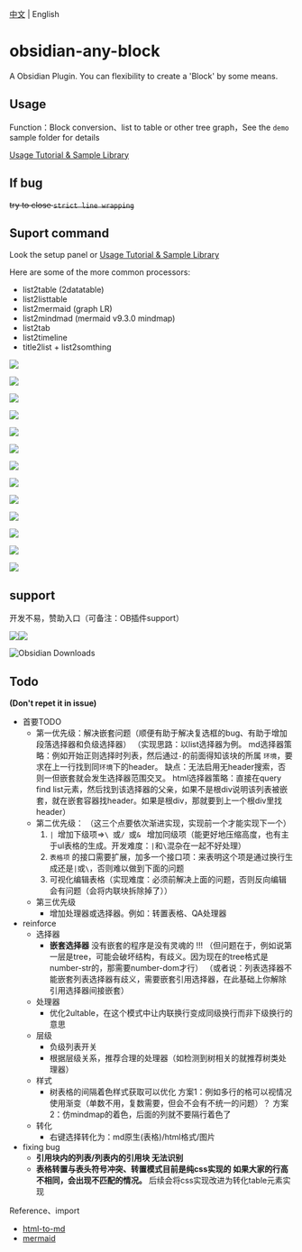 [中文](README_zh.md) | English

# obsidian-any-block

A Obsidian Plugin. You can flexibility to create a 'Block' by some means.
 
## Usage

Function：Block conversion、list to table or other tree graph，See the `demo` sample folder for details

[Usage Tutorial & Sample Library](./demo)

## If bug

~~try to close `strict line wrapping`~~

## Suport command

Look the setup panel or [Usage Tutorial & Sample Library](./demo)

Here are some of the more common processors:
- list2table  (2datatable)
- list2listtable
- list2mermaid  (graph LR)
- list2mindmad  (mermaid v9.3.0 mindmap)
- list2tab
- list2timeline
- title2list + list2somthing



![](demo/png/list2table.png)

![](demo/png/list2tableT.png)

![](demo/png/list2lt.png)

![](demo/png/list2tab.png)

![](demo/png/list2mermaid.png)

![](demo/png/list2mindmap.png)

![](demo/png/titleSelector.png)

![](demo/png/addTitle.png)

![](demo/png/scroll.png)

![](demo/png/overfold.png)

![](demo/png/flod.png)

![](demo/png/heimu.gif)

![](demo/png/userProcessor.png)

## support

开发不易，赞助入口（可备注：OB插件support）

![](demo/png/support_zfb.png)![](demo/png/support_wechat.png)


![Obsidian Downloads](https://img.shields.io/badge/dynamic/json?logo=obsidian&color=%23483699&label=downloads&query=%24%5B%22obsidian-any-block%22%5D.downloads&url=https%3A%2F%2Fraw.githubusercontent.com%2Fobsidianmd%2Fobsidian-releases%2Fmaster%2Fcommunity-plugin-stats.json)

## Todo

**(Don't repet it in issue)**

- 首要TODO
	- 第一优先级：解决嵌套问题（顺便有助于解决复选框的bug、有助于增加段落选择器和负级选择器）
	  （实现思路：以list选择器为例。
	  md选择器策略：例如开始正则选择时列表，然后通过`-`的前面得知该块的所属 `环境`，要求在上一行找到同`环境`下的header。
	  缺点：无法启用无header搜索，否则一但嵌套就会发生选择器范围交叉。
	  html选择器策略：直接在query find list元素，然后找到该选择器的父亲，如果不是根div说明该列表被嵌套，就在嵌套容器找header。如果是根div，那就要到上一个根div里找header）
	- 第二优先级：
	  （这三个点要依次渐进实现，实现前一个才能实现下一个）
		1. `| `增加下级项=>`\ `或`/ `或`& ` 增加同级项（能更好地压缩高度，也有主于ul表格的生成。开发难度：`|`和`\`混杂在一起不好处理）
		2. `表格项` 的接口需要扩展，加多一个接口项：来表明这个项是通过换行生成还是`|`或`\`，否则难以做到下面的问题
		3. 可视化编辑表格（实现难度：必须前解决上面的问题，否则反向编辑会有问题（会将内联块拆除掉了））
	- 第三优先级
		- 增加处理器或选择器。例如：转置表格、QA处理器
- reinforce
	- 选择器
		- **嵌套选择器**
		  没有嵌套的程序是没有灵魂的 !!!
		  （但问题在于，例如说第一层是tree，可能会破坏结构，有歧义。因为现在的tree格式是number-str的，那需要number-dom才行）
		  （或者说：列表选择器不能嵌套列表选择器有歧义，需要嵌套引用选择器，在此基础上你解除引用选择器间接嵌套）
	- 处理器
		- 优化2ultable，在这个模式中让内联换行变成同级换行而非下级换行的意思
	- 层级
		- 负级列表开关
		- 根据层级关系，推荐合理的处理器（如检测到树相关的就推荐树类处理器）
	- 样式
		- 树表格的间隔着色样式获取可以优化
		  方案1：例如多行的格可以视情况使用渐变（单数不用，复数需要，但会不会有不统一的问题）？
		  方案2：仿mindmap的着色，后面的列就不要隔行着色了
	- 转化
		- 右键选择转化为：md原生(表格)/html格式/图片
- fixing bug
	- **引用块内的列表/列表内的引用块 无法识别**
	- **表格转置与表头符号冲突、转置模式目前是纯css实现的 如果大家的行高不相同，会出现不匹配的情况。**
	  后续会将css实现改进为转化table元素实现

Reference、import

- [html-to-md](https://github.com/stonehank/html-to-md)
- [mermaid](https://github.com/mermaid-js/mermaid)